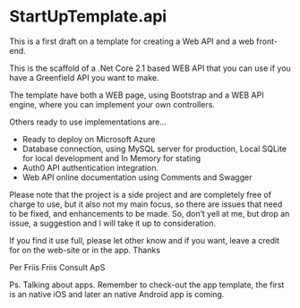 # StartUpTemplate.api
This is a first draft on a template for creating a Web API and a web front-end.

This is the scaffold of a .Net Core 2.1 based WEB API that you can use if you have a Greenfield API you want to make.

The template have both a WEB page, using Bootstrap and a WEB API engine, where you can implement your own controllers.

Others ready to use implementations are...

* Ready to deploy on Microsoft Azure
* Database connection, using MySQL server for production, Local SQLite for local development and In Memory for stating
* Auth0 API authentication integration.
* Web API online documentation using Comments and Swagger

Please note that the project is a side project and are completely free of charge to use, but it also not my main focus, so there are issues that need to be fixed, and enhancements to be made. So, don’t yell at me, but drop an issue, a suggestion and I will take it up to consideration.

If you find it use full, please let other know and if you want, leave a credit for on the web-site or in the app. Thanks 

Per Friis
Friis Consult ApS

Ps. Talking about apps.
Remember to check-out the app template, the first is an native iOS and later an native Android app is coming.

